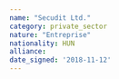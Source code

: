 ```yaml
---
name: "Secudit Ltd."
category: private_sector
nature: "Entreprise"
nationality: HUN
alliance: 
date_signed: '2018-11-12'
---
```

    